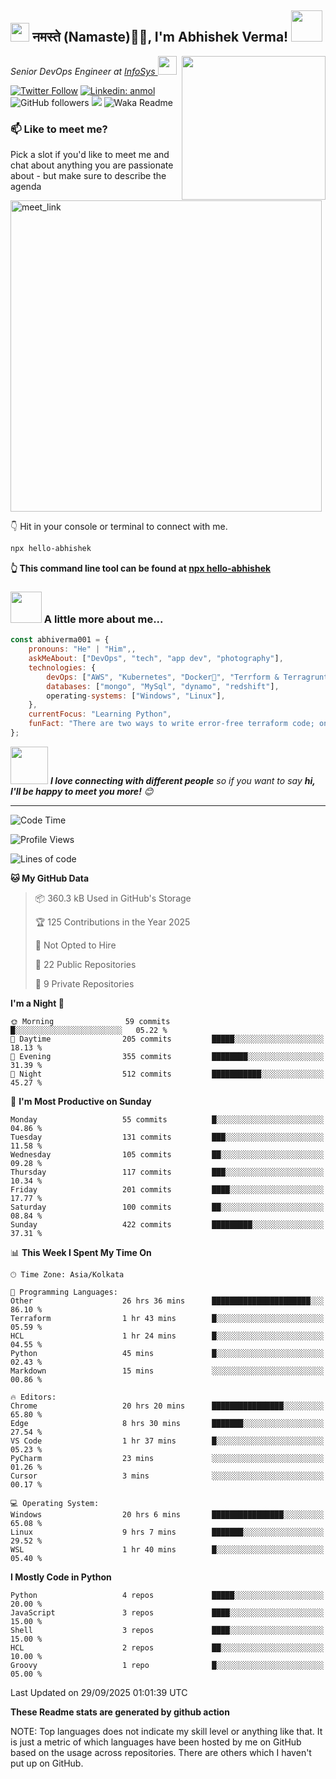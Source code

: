 <h2><img src="https://emojis.slackmojis.com/emojis/images/1531849430/4246/blob-sunglasses.gif?1531849430" width="30"/> नमस्ते (Namaste)🙏🏻, I'm Abhishek Verma! <img src="https://media.giphy.com/media/12oufCB0MyZ1Go/giphy.gif" width="50"></h2>
<img align='right' src="https://media.giphy.com/media/M9gbBd9nbDrOTu1Mqx/giphy.gif" width="230">
<p><em>Senior DevOps Engineer at <a href="https://www.infosys.com/">InfoSys
</a><img src="https://media.giphy.com/media/WUlplcMpOCEmTGBtBW/giphy.gif" width="30"> 
</em></p>

[![Twitter Follow](https://img.shields.io/twitter/follow/misteranmol?label=Follow)](https://twitter.com/intent/follow?screen_name=AbAbhishekverma)
[![Linkedin: anmol](https://img.shields.io/badge/-abhishek-blue?style=flat-square&logo=Linkedin&logoColor=white&link=https://www.linkedin.com/in/abhiverma001/)](https://www.linkedin.com/in/abhiverma001/)
![GitHub followers](https://img.shields.io/github/followers/abhiverma001?label=Follow&style=social)
![](https://visitor-badge.glitch.me/badge?page_id=anmol098.anmol098)
![Waka Readme](https://wakatime.com/badge/user/d23527f0-66b1-4a3f-9db5-c346e05aefa5.svg)

### 📫 Like to meet me?

Pick a slot if you'd like to meet me and chat about anything you are passionate about - but make sure to describe the agenda

<a href="https://calendly.com/ab-abhishekverma096/30min" target="_blank"><img width="498" alt="meet_link" src="https://user-images.githubusercontent.com/15426564/144297439-f530f383-e73e-41e0-9914-a9b7d3f432e5.png"></a>

👇 Hit in your console or terminal to connect with me.

```bash
npx hello-abhishek
```
**👆 This command line tool can be found at [npx hello-abhishek](https://github.com/abhiverma001/introduction-npm-package)**

### <img src="https://media.giphy.com/media/VgCDAzcKvsR6OM0uWg/giphy.gif" width="50"> A little more about me...  

```javascript
const abhiverma001 = {
    pronouns: "He" | "Him",,
    askMeAbout: ["DevOps", "tech", "app dev", "photography"],
    technologies: {
        devOps: ["AWS", "Kubernetes", "Docker🐳", "Terrform & Terragrunt", "Bash-Scripting", "CI-CD", "GitHub-Action", "Jenkins", "Spinnaker", "Datadog/New-Relic", "CloudFlare/Route53", "Nginx"],
        databases: ["mongo", "MySql", "dynamo", "redshift"],
        operating-systems: ["Windows", "Linux"],
    },
    currentFocus: "Learning Python",
    funFact: "There are two ways to write error-free terraform code; only the third one works"
};
```

<img src="https://media.giphy.com/media/LnQjpWaON8nhr21vNW/giphy.gif" width="60"> <em><b>I love connecting with different people</b> so if you want to say <b>hi, I'll be happy to meet you more!</b> 😊</em>

---
<!--START_SECTION:waka-->
![Code Time](http://img.shields.io/badge/Code%20Time-1%2C849%20hrs%2051%20mins-blue)

![Profile Views](http://img.shields.io/badge/Profile%20Views-23-blue)

![Lines of code](https://img.shields.io/badge/From%20Hello%20World%20I%27ve%20Written-191.2%20thousand%20lines%20of%20code-blue)

**🐱 My GitHub Data** 

> 📦 360.3 kB Used in GitHub's Storage 
 > 
> 🏆 125 Contributions in the Year 2025
 > 
> 🚫 Not Opted to Hire
 > 
> 📜 22 Public Repositories 
 > 
> 🔑 9 Private Repositories 
 > 
**I'm a Night 🦉** 

```text
🌞 Morning                59 commits          █░░░░░░░░░░░░░░░░░░░░░░░░   05.22 % 
🌆 Daytime                205 commits         █████░░░░░░░░░░░░░░░░░░░░   18.13 % 
🌃 Evening                355 commits         ████████░░░░░░░░░░░░░░░░░   31.39 % 
🌙 Night                  512 commits         ███████████░░░░░░░░░░░░░░   45.27 % 
```
📅 **I'm Most Productive on Sunday** 

```text
Monday                   55 commits          █░░░░░░░░░░░░░░░░░░░░░░░░   04.86 % 
Tuesday                  131 commits         ███░░░░░░░░░░░░░░░░░░░░░░   11.58 % 
Wednesday                105 commits         ██░░░░░░░░░░░░░░░░░░░░░░░   09.28 % 
Thursday                 117 commits         ███░░░░░░░░░░░░░░░░░░░░░░   10.34 % 
Friday                   201 commits         ████░░░░░░░░░░░░░░░░░░░░░   17.77 % 
Saturday                 100 commits         ██░░░░░░░░░░░░░░░░░░░░░░░   08.84 % 
Sunday                   422 commits         █████████░░░░░░░░░░░░░░░░   37.31 % 
```


📊 **This Week I Spent My Time On** 

```text
🕑︎ Time Zone: Asia/Kolkata

💬 Programming Languages: 
Other                    26 hrs 36 mins      ██████████████████████░░░   86.10 % 
Terraform                1 hr 43 mins        █░░░░░░░░░░░░░░░░░░░░░░░░   05.59 % 
HCL                      1 hr 24 mins        █░░░░░░░░░░░░░░░░░░░░░░░░   04.55 % 
Python                   45 mins             █░░░░░░░░░░░░░░░░░░░░░░░░   02.43 % 
Markdown                 15 mins             ░░░░░░░░░░░░░░░░░░░░░░░░░   00.86 % 

🔥 Editors: 
Chrome                   20 hrs 20 mins      ████████████████░░░░░░░░░   65.80 % 
Edge                     8 hrs 30 mins       ███████░░░░░░░░░░░░░░░░░░   27.54 % 
VS Code                  1 hr 37 mins        █░░░░░░░░░░░░░░░░░░░░░░░░   05.23 % 
PyCharm                  23 mins             ░░░░░░░░░░░░░░░░░░░░░░░░░   01.26 % 
Cursor                   3 mins              ░░░░░░░░░░░░░░░░░░░░░░░░░   00.17 % 

💻 Operating System: 
Windows                  20 hrs 6 mins       ████████████████░░░░░░░░░   65.08 % 
Linux                    9 hrs 7 mins        ███████░░░░░░░░░░░░░░░░░░   29.52 % 
WSL                      1 hr 40 mins        █░░░░░░░░░░░░░░░░░░░░░░░░   05.40 % 
```

**I Mostly Code in Python** 

```text
Python                   4 repos             █████░░░░░░░░░░░░░░░░░░░░   20.00 % 
JavaScript               3 repos             ████░░░░░░░░░░░░░░░░░░░░░   15.00 % 
Shell                    3 repos             ████░░░░░░░░░░░░░░░░░░░░░   15.00 % 
HCL                      2 repos             ██░░░░░░░░░░░░░░░░░░░░░░░   10.00 % 
Groovy                   1 repo              █░░░░░░░░░░░░░░░░░░░░░░░░   05.00 % 
```




 Last Updated on 29/09/2025 01:01:39 UTC
<!--END_SECTION:waka-->

**These Readme stats are generated by github action**

NOTE: Top languages does not indicate my skill level or anything like that. It is just a metric of which languages have been hosted by me on GitHub based on the usage across repositories. There are others which I haven't put up on GitHub.
